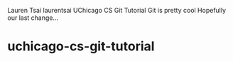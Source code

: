 Lauren Tsai laurentsai
UChicago CS Git Tutorial
Git is pretty cool
Hopefully our last change...
# uchicago-cs-git-tutorial
